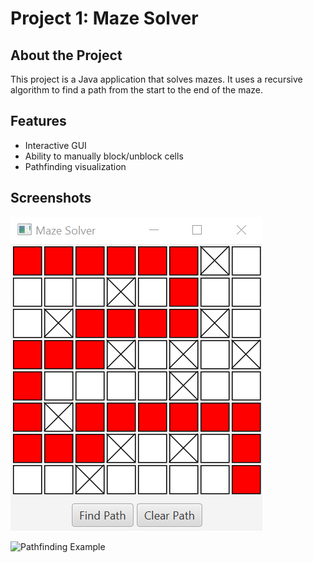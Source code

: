 # Project 1: Maze Solver

## About the Project
This project is a Java application that solves mazes. It uses a recursive algorithm to find a path from the start to the end of the maze.

## Features
- Interactive GUI
- Ability to manually block/unblock cells
- Pathfinding visualization

## Screenshots
![Maze Solver GUI](./screenshot1.png)

![Pathfinding Example](./screenshot2.png)
